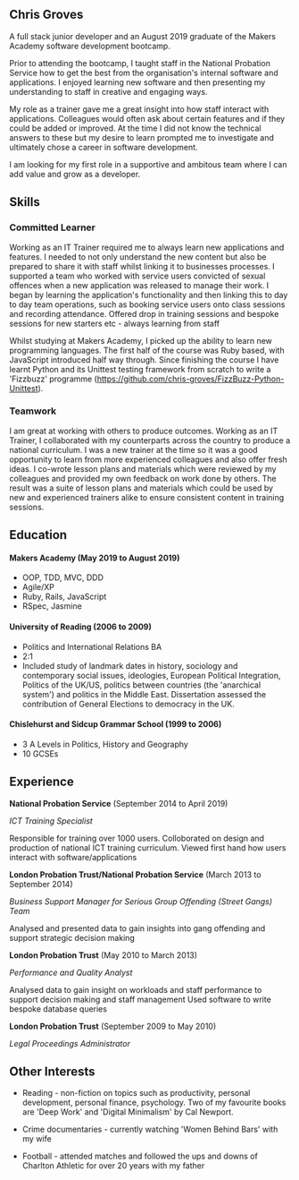 ## Chris Groves

A full stack junior developer and an August 2019 graduate of the Makers Academy software development bootcamp. 

Prior to attending the bootcamp, I taught staff in the National Probation Service how to get the best from the organisation's internal software and applications. I enjoyed learning new software and then presenting my understanding to staff in creative and engaging ways.

My role as a trainer gave me a great insight into how staff interact with applications. Colleagues would often ask about certain features and if they could be added or improved. At the time I did not know the technical answers to these but my desire to learn prompted me to investigate and ultimately chose a career in software development.

I am looking for my first role in a supportive and ambitous team where I can add value and grow as a developer.

## Skills

### Committed Learner

Working as an IT Trainer required me to always learn new applications and features. I needed to not only understand the new content but also be prepared to share it with staff whilst linking it to businesses processes. I supported a team who worked with service users convicted of sexual offences when a new application was released to manage their work. I began by learning the application's functionality and then linking this to day to day team operations, such as booking service users onto class sessions and recording attendance. Offered drop in training sessions and bespoke sessions for new starters etc - always learning from staff

Whilst studying at Makers Academy, I picked up the ability to learn new programming languages. The first half of the course was Ruby based, with JavaScript introduced half way through. Since finishing the course I have learnt Python and its Unittest testing framework from scratch to write a 'Fizzbuzz' programme (https://github.com/chris-groves/FizzBuzz-Python-Unittest).

### Teamwork

I am great at working with others to produce outcomes. Working as an IT Trainer, I collaborated with my counterparts across the country to produce a national curriculum. I was a new trainer at the time so it was a good opportunity to learn from more experienced colleagues and also offer fresh ideas. I co-wrote lesson plans and materials which were reviewed by my colleagues and provided my own feedback on work done by others. The result was a suite of lesson plans and materials which could be used by new and experienced trainers alike to ensure consistent content in training sessions.

## Education

#### Makers Academy (May 2019 to August 2019)

- OOP, TDD, MVC, DDD
- Agile/XP
- Ruby, Rails, JavaScript
- RSpec, Jasmine

#### University of Reading (2006 to 2009)

- Politics and International Relations BA
- 2:1
- Included study of landmark dates in history, sociology and contemporary social issues, ideologies, European Political Integration, Politics of the UK/US, politics between countries (the 'anarchical system') and politics in the Middle East. Dissertation assessed the contribution of General Elections to democracy in the UK.

#### Chislehurst and Sidcup Grammar School (1999 to 2006)

- 3 A Levels in Politics, History and Geography
- 10 GCSEs

## Experience

**National Probation Service** (September 2014 to April 2019) 

*ICT Training Specialist*

Responsible for training over 1000 users.
Colloborated on design and production of national ICT training curriculum.
Viewed first hand how users interact with software/applications



**London Probation Trust/National Probation Service** (March 2013 to September 2014)   

*Business Support Manager for Serious Group Offending (Street Gangs) Team*

Analysed and presented data to gain insights into gang offending and support strategic decision making



**London Probation Trust** (May 2010 to March 2013) 

*Performance and Quality Analyst*  

Analysed data to gain insight on workloads and staff performance to support decision making and staff management
Used software to write bespoke database queries



**London Probation Trust** (September 2009 to May 2010)

*Legal Proceedings Administrator*

## Other Interests

- Reading - non-fiction on topics such as productivity, personal development, personal finance, psychology. Two of my favourite books are 'Deep Work' and 'Digital Minimalism' by Cal Newport.

- Crime documentaries - currently watching 'Women Behind Bars' with my wife

- Football - attended matches and followed the ups and downs of Charlton Athletic for over 20 years with my father

